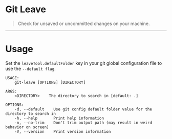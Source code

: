 # Git Leave

> Check for unsaved or uncommitted changes on your machine.

---

# Usage

Set the `leaveTool.defaultFolder` key in your git global configuration file to use the `--default flag`.

```
USAGE:
    git-leave [OPTIONS] [DIRECTORY]

ARGS:
    <DIRECTORY>    The directory to search in [default: .]

OPTIONS:
    -d, --default    Use git config default folder value for the directory to search in
    -h, --help       Print help information
    -n, --no-trim    Don't trim output path (may result in weird behavior on screen)
    -V, --version    Print version information
```
